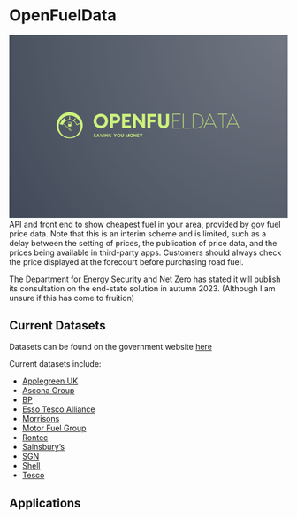 # OpenFuelData
![openfueldata logo](/logo.png)
API and front end to show cheapest fuel in your area, provided by gov fuel price data. Note that this is an interim scheme and is limited, such as a delay between the setting of prices, the publication of price data, and the prices being available in third-party apps. Customers should always check the price displayed at the forecourt before purchasing road fuel.

The Department for Energy Security and Net Zero has stated it will publish its consultation on the end-state solution in autumn 2023. (Although I am unsure if this has come to fruition)

## Current Datasets
Datasets can be found on the government website [here](https://www.gov.uk/guidance/access-fuel-price-data)

Current datasets include:
- [Applegreen UK](https://applegreenstores.com/fuel-prices/data.json)
- [Ascona Group](https://fuelprices.asconagroup.co.uk/newfuel.json)
- [BP](https://www.bp.com/en_gb/united-kingdom/home/fuelprices/fuel_prices_data.json)
- [Esso Tesco Alliance](https://www.esso.co.uk/-/media/Project/WEP/Esso/Esso-Retail-UK/roadfuelpricingscheme)
- [Morrisons](https://www.morrisons.com/fuel-prices/fuel.json)
- [Motor Fuel Group](https://fuel.motorfuelgroup.com/fuel_prices_data.json)
- [Rontec](https://www.rontec-servicestations.co.uk/fuel-prices/data/fuel_prices_data.json)
- [Sainsbury’s](https://api.sainsburys.co.uk/v1/exports/latest/fuel_prices_data.json)
- [SGN](https://www.sgnretail.uk/files/data/SGN_daily_fuel_prices.json)
- [Shell](https://www.shell.co.uk/fuel-prices-data.html)
- [Tesco](https://www.tesco.com/fuel_prices/fuel_prices_data.json)

## Applications